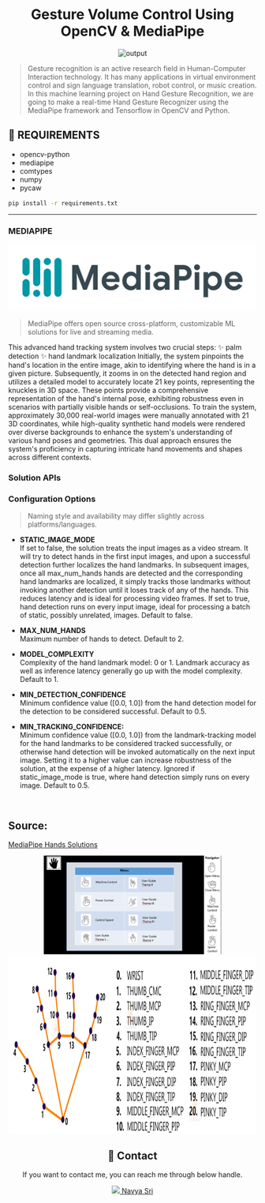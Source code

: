 
<div align="center">
  <h1>Gesture Volume Control Using OpenCV & MediaPipe</h1>
  <img alt="output" src="images/output.gif" />
 </div>

> Gesture recognition is an active research field in Human-Computer Interaction technology. It has many applications in virtual environment control and sign language translation, robot control, or music creation. In this machine learning project on Hand Gesture Recognition, we are going to make a real-time Hand Gesture Recognizer using the MediaPipe framework and Tensorflow in OpenCV and Python.

## 💾 REQUIREMENTS
+ opencv-python
+ mediapipe
+ comtypes
+ numpy
+ pycaw

```bash
pip install -r requirements.txt
```
***
### MEDIAPIPE
<div align="center">
  <img alt="mediapipeLogo" src="images/mediapipe.png" />
</div>

> MediaPipe offers open source cross-platform, customizable ML solutions for live and streaming media.

This advanced hand tracking system involves two crucial steps: 
 ✨ palm detection 
 ✨ hand landmark localization 
 Initially, the system pinpoints the hand's location in the entire image, akin to identifying where the hand is in a given picture. Subsequently, it zooms in on the detected hand region and utilizes a detailed model to accurately locate 21 key points, representing the knuckles in 3D space. These points provide a comprehensive representation of the hand's internal pose, exhibiting robustness even in scenarios with partially visible hands or self-occlusions. To train the system, approximately 30,000 real-world images were manually annotated with 21 3D coordinates, while high-quality synthetic hand models were rendered over diverse backgrounds to enhance the system's understanding of various hand poses and geometries. This dual approach ensures the system's proficiency in capturing intricate hand movements and shapes across different contexts.

### Solution APIs
### Configuration Options
> Naming style and availability may differ slightly across platforms/languages.

+ <b>STATIC_IMAGE_MODE</b><br>
If set to false, the solution treats the input images as a video stream. It will try to detect hands in the first input images, and upon a successful detection further localizes the hand landmarks. In subsequent images, once all max_num_hands hands are detected and the corresponding hand landmarks are localized, it simply tracks those landmarks without invoking another detection until it loses track of any of the hands. This reduces latency and is ideal for processing video frames. If set to true, hand detection runs on every input image, ideal for processing a batch of static, possibly unrelated, images. Default to false.

+ <b>MAX_NUM_HANDS</b><br>
Maximum number of hands to detect. Default to 2.

+ <b>MODEL_COMPLEXITY</b><br>
Complexity of the hand landmark model: 0 or 1. Landmark accuracy as well as inference latency generally go up with the model complexity. Default to 1.

+ <b>MIN_DETECTION_CONFIDENCE</b><br>
Minimum confidence value ([0.0, 1.0]) from the hand detection model for the detection to be considered successful. Default to 0.5.

+ <b>MIN_TRACKING_CONFIDENCE:</b><br>
Minimum confidence value ([0.0, 1.0]) from the landmark-tracking model for the hand landmarks to be considered tracked successfully, or otherwise hand detection will be invoked automatically on the next input image. Setting it to a higher value can increase robustness of the solution, at the expense of a higher latency. Ignored if static_image_mode is true, where hand detection simply runs on every image. Default to 0.5.

<br>

## Source: 

[MediaPipe Hands Solutions](https://google.github.io/mediapipe/solutions/hands#python-solution-api)

<div align="center">
    <img alt="mediapipeLogo" src="images/hand_landmarks_docs.png" height="200 x    " />
    <img alt="mediapipeLogo" src="images/htm.png" height="360 x" weight ="640 x" />
    
</div>




<div align = "center">
<h2>📲 Contact</h2>

If you want to contact me, you can reach me through below handle.

 <a href="https://www.linkedin.com/in/navya-sri-b8854426a/"><img src="https://www.felberpr.com/wp-content/uploads/linkedin-logo.png" width="25"> Navya Sri</img></a>

</div>
